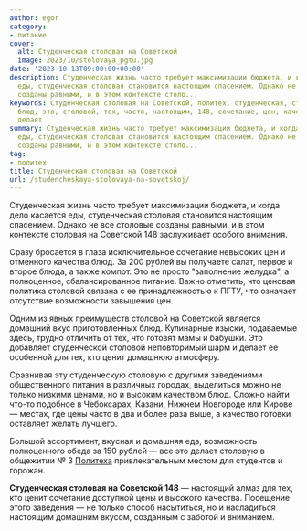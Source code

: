 ```yaml
---
author: egor
category:
- питание
cover:
  alt: Студенческая столовая на Советской
  image: 2023/10/stolovaya_pgtu.jpg
date: '2023-10-13T09:00:00+00:00'
description: Студенческая жизнь часто требует максимизации бюджета, и когда дело касается
  еды, студенческая столовая становится настоящим спасением. Однако не все столовые
  созданы равными, и в этом контексте столо...
keywords: Студенческая столовая на Советской, политех, студенческая, столовая, советской,
  блюд, это, столовой, тех, часто, настоящим, 148, сочетание, цен, качества, рублей,
  делает
summary: Студенческая жизнь часто требует максимизации бюджета, и когда дело касается
  еды, студенческая столовая становится настоящим спасением. Однако не все столовые
  созданы равными, и в этом контексте столо...
tag:
- политех
title: Студенческая столовая на Советской
url: /studencheskaya-stolovaya-na-sovetskoj/
---
```


Студенческая жизнь часто требует максимизации бюджета, и когда дело касается еды, студенческая столовая становится настоящим спасением. Однако не все столовые созданы равными, и в этом контексте столовая на Советской 148 заслуживает особого внимания.

Сразу бросается в глаза исключительное сочетание невысоких цен и отменного качества блюд. За 200 рублей вы получаете салат, первое и второе блюда, а также компот. Это не просто "заполнение желудка", а полноценное, сбалансированное питание. Важно отметить, что ценовая политика столовой связана с ее принадлежностью к ПГТУ, что означает отсутствие возможности завышения цен.

Одним из явных преимуществ столовой на Советской является домашний вкус приготовленных блюд. Кулинарные изыски, подаваемые здесь, трудно отличить от тех, что готовят мамы и бабушки. Это добавляет студенческой столовой неповторимый шарм и делает ее особенной для тех, кто ценит домашнюю атмосферу.

Сравнивая эту студенческую столовую с другими заведениями общественного питания в различных городах, выделиться можно не только низкими ценами, но и высоким качеством блюд. Сложно найти что-то подобное в Чебоксарах, Казани, Нижнем Новгороде или Кирове — местах, где цены часто в два и более раза выше, а качество готовки оставляет желать лучшего.

Большой ассортимент, вкусная и домашняя еда, возможность полноценного обеда за 150 рублей — все это делает столовую в общежитии № 3 [Политеха](/povolzhskij-gosudarstvennyj-tehnologicheskij-universitet-v-joshkar-ole/) привлекательным местом для студентов и горожан.

**Студенческая столовая на Советской 148** — настоящий алмаз для тех, кто ценит сочетание доступной цены и высокого качества. Посещение этого заведения — не только способ насытиться, но и насладиться настоящим домашним вкусом, созданным с заботой и вниманием.